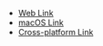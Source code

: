 - [Web Link](#/controls/web/link)
- [macOS Link](#/controls/mac/link)
- [Cross-platform Link](#/controls/cross/link)
